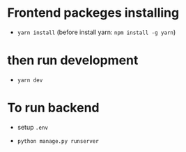 # Frontend packeges installing

- `yarn install` (before install yarn: `npm install -g yarn`)

# then run development

- `yarn dev`

# To run backend

- setup `.env`

- `python manage.py runserver`
